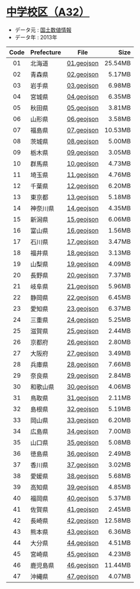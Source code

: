 # [中学校区（A32）](http://nlftp.mlit.go.jp/ksj/gml/datalist/KsjTmplt-A32.html)

- データ元 : [国土数値情報](http://nlftp.mlit.go.jp/ksj/)
- データ年 : 2013年

| Code | Prefecture | File | Size |
|:----:| ---------- |:----:| ----:|
| 01 | 北海道 | [01.geojson](./json/01.geojson) | 25.54MB |
| 02 | 青森県 | [02.geojson](./json/02.geojson) | 5.17MB |
| 03 | 岩手県 | [03.geojson](./json/03.geojson) | 6.98MB |
| 04 | 宮城県 | [04.geojson](./json/04.geojson) | 6.35MB |
| 05 | 秋田県 | [05.geojson](./json/05.geojson) | 3.81MB |
| 06 | 山形県 | [06.geojson](./json/06.geojson) | 3.58MB |
| 07 | 福島県 | [07.geojson](./json/07.geojson) | 10.53MB |
| 08 | 茨城県 | [08.geojson](./json/08.geojson) | 5.00MB |
| 09 | 栃木県 | [09.geojson](./json/09.geojson) | 3.05MB |
| 10 | 群馬県 | [10.geojson](./json/10.geojson) | 4.73MB |
| 11 | 埼玉県 | [11.geojson](./json/11.geojson) | 4.76MB |
| 12 | 千葉県 | [12.geojson](./json/12.geojson) | 6.20MB |
| 13 | 東京都 | [13.geojson](./json/13.geojson) | 5.18MB |
| 14 | 神奈川県 | [14.geojson](./json/14.geojson) | 4.35MB |
| 15 | 新潟県 | [15.geojson](./json/15.geojson) | 6.06MB |
| 16 | 富山県 | [16.geojson](./json/16.geojson) | 1.56MB |
| 17 | 石川県 | [17.geojson](./json/17.geojson) | 3.47MB |
| 18 | 福井県 | [18.geojson](./json/18.geojson) | 3.13MB |
| 19 | 山梨県 | [19.geojson](./json/19.geojson) | 4.09MB |
| 20 | 長野県 | [20.geojson](./json/20.geojson) | 7.37MB |
| 21 | 岐阜県 | [21.geojson](./json/21.geojson) | 5.96MB |
| 22 | 静岡県 | [22.geojson](./json/22.geojson) | 6.45MB |
| 23 | 愛知県 | [23.geojson](./json/23.geojson) | 6.37MB |
| 24 | 三重県 | [24.geojson](./json/24.geojson) | 5.25MB |
| 25 | 滋賀県 | [25.geojson](./json/25.geojson) | 2.44MB |
| 26 | 京都府 | [26.geojson](./json/26.geojson) | 2.80MB |
| 27 | 大阪府 | [27.geojson](./json/27.geojson) | 3.49MB |
| 28 | 兵庫県 | [28.geojson](./json/28.geojson) | 7.66MB |
| 29 | 奈良県 | [29.geojson](./json/29.geojson) | 2.84MB |
| 30 | 和歌山県 | [30.geojson](./json/30.geojson) | 4.06MB |
| 31 | 鳥取県 | [31.geojson](./json/31.geojson) | 2.11MB |
| 32 | 島根県 | [32.geojson](./json/32.geojson) | 5.19MB |
| 33 | 岡山県 | [33.geojson](./json/33.geojson) | 6.20MB |
| 34 | 広島県 | [34.geojson](./json/34.geojson) | 7.00MB |
| 35 | 山口県 | [35.geojson](./json/35.geojson) | 5.08MB |
| 36 | 徳島県 | [36.geojson](./json/36.geojson) | 2.49MB |
| 37 | 香川県 | [37.geojson](./json/37.geojson) | 3.02MB |
| 38 | 愛媛県 | [38.geojson](./json/38.geojson) | 5.68MB |
| 39 | 高知県 | [39.geojson](./json/39.geojson) | 4.85MB |
| 40 | 福岡県 | [40.geojson](./json/40.geojson) | 5.37MB |
| 41 | 佐賀県 | [41.geojson](./json/41.geojson) | 2.45MB |
| 42 | 長崎県 | [42.geojson](./json/42.geojson) | 12.58MB |
| 43 | 熊本県 | [43.geojson](./json/43.geojson) | 6.36MB |
| 44 | 大分県 | [44.geojson](./json/44.geojson) | 4.51MB |
| 45 | 宮崎県 | [45.geojson](./json/45.geojson) | 4.23MB |
| 46 | 鹿児島県 | [46.geojson](./json/46.geojson) | 11.44MB |
| 47 | 沖縄県 | [47.geojson](./json/47.geojson) | 4.07MB |

